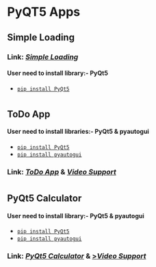 # PyQT5 Apps

## Simple Loading
### Link: [*Simple Loading*](https://github.com/Keshav-Abhishek-Hyper-Shroud/PyQT5_Apps/blob/master/Simple%20Loading.py)
#### User need to install library:- PyQt5
  * [`pip install PyQt5`](https://pypi.org/project/PyQt5/)
#

## ToDo App
#### User need to install libraries:- PyQt5 & pyautogui
  * [`pip install PyQt5`](https://pypi.org/project/PyQt5/)
  * [`pip install pyautogui`](https://pypi.org/project/PyAutoGUI/)
### Link: [*ToDo App*](https://github.com/Keshav-Abhishek-Hyper-Shroud/PyQT5_Apps/blob/master/ToDo%20App.py) & [*Video Support*](https://drive.google.com/file/d/1l0r-0fWAwBtkVr22W5Dpld7MK63_cKU_/view?usp=sharing)

#
## PyQt5 Calculator
#### User need to install library:- PyQt5 & pyautogui
 * [`pip install PyQt5`](https://pypi.org/project/PyQt5/)
 * [`pip install pyautogui`](https://pypi.org/project/PyAutoGUI/)
### Link: [*PyQt5 Calculator*](https://github.com/Keshav-Abhishek-Hyper-Shroud/PyQT5_Apps/blob/master/PyQt5%20Calculator.py) & [>*Video Support*](https://drive.google.com/file/d/12uG_kG-1wNaSmzC537EWagjuENSiLSGR/view?usp=sharing)
#
